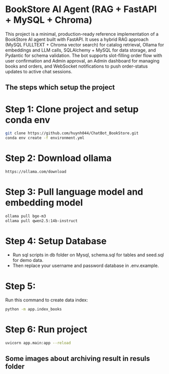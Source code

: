 # BookStore AI Agent (RAG + FastAPI + MySQL + Chroma)

This project is a minimal, production-ready reference implementation of a BookStore AI agent built with FastAPI. It uses a hybrid RAG approach (MySQL FULLTEXT + Chroma vector search) for catalog retrieval, Ollama for embeddings and LLM calls, SQLAlchemy + MySQL for data storage, and Pydantic for schema validation. The bot supports slot-filling order flow with user confirmation and Admin approval, an Admin dashboard for managing books and orders, and WebSocket notifications to push order-status updates to active chat sessions.


## The steps which setup the project
# Step 1: Clone project and setup conda env
```bash
git clone https://github.com/huynh044/ChatBot_BookStore.git
conda env create -f environment.yml
```

# Step 2: Download ollama
```bash
https://ollama.com/download
```

# Step 3: Pull language model and embedding model
```bash
ollama pull bge-m3
ollama pull qwen2.5:14b-instruct
```

# Step 4: Setup Database
- Run sql scripts in db folder on Mysql, schema.sql for tables and seed.sql for demo data.
- Then replace your username and password database in .env.example.

# Step 5:
Run this command to create data index:
```bash
python -m app.index_books
```

# Step 6: Run project
```bash
uvicorn app.main:app --reload
```

## Some images about archiving result in resuls folder
